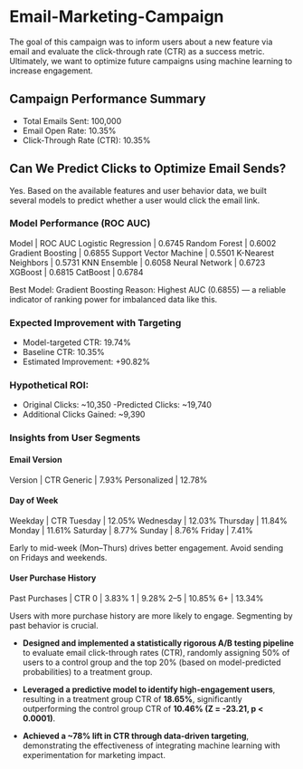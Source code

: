 # Email-Marketing-Campaign

The goal of this campaign was to inform users about a new feature via email and evaluate the click-through rate (CTR) as a success metric. Ultimately, we want to optimize future campaigns using machine learning to increase engagement.

## Campaign Performance Summary
- Total Emails Sent: 100,000
- Email Open Rate: 10.35%
- Click-Through Rate (CTR): 10.35%

## Can We Predict Clicks to Optimize Email Sends?
Yes. Based on the available features and user behavior data, we built several models to predict whether a user would click the email link.

### Model Performance (ROC AUC)
Model | ROC AUC
Logistic Regression | 0.6745
Random Forest | 0.6002
Gradient Boosting | 0.6855 
Support Vector Machine | 0.5501
K-Nearest Neighbors | 0.5731
KNN Ensemble | 0.6058
Neural Network | 0.6723
XGBoost | 0.6815
CatBoost | 0.6784

Best Model: Gradient Boosting
Reason: Highest AUC (0.6855) — a reliable indicator of ranking power for imbalanced data like this.

### Expected Improvement with Targeting
- Model-targeted CTR: 19.74%
- Baseline CTR: 10.35%
- Estimated Improvement: +90.82%

### Hypothetical ROI:
- Original Clicks: ~10,350
-Predicted Clicks: ~19,740
- Additional Clicks Gained: ~9,390

### Insights from User Segments
#### Email Version
Version | CTR
Generic | 7.93%
Personalized | 12.78% 

#### Day of Week
Weekday | CTR
Tuesday | 12.05% 
Wednesday | 12.03%
Thursday | 11.84%
Monday | 11.61%
Saturday | 8.77%
Sunday | 8.76%
Friday | 7.41%

Early to mid-week (Mon–Thurs) drives better engagement. Avoid sending on Fridays and weekends.

#### User Purchase History
Past Purchases | CTR
0 | 3.83%
1 | 9.28%
2–5 | 10.85%
6+ | 13.34% 

Users with more purchase history are more likely to engage. Segmenting by past behavior is crucial.

- **Designed and implemented a statistically rigorous A/B testing pipeline** to evaluate email click-through rates (CTR), randomly assigning 50% of users to a control group and the top 20% (based on model-predicted probabilities) to a treatment group.

- **Leveraged a predictive model to identify high-engagement users**, resulting in a treatment group CTR of **18.65%**, significantly outperforming the control group CTR of **10.46% (Z = -23.21, p < 0.0001)**.

- **Achieved a ~78% lift in CTR through data-driven targeting**, demonstrating the effectiveness of integrating machine learning with experimentation for marketing impact.
